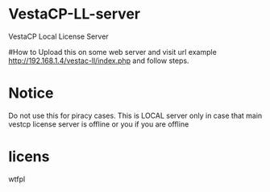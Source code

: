 # VestaCP-LL-server
VestaCP Local License Server

#How to
Upload this on some web server and visit url
example http://192.168.1.4/vestac-ll/index.php
and follow steps.

# Notice
Do not use this for piracy cases. 
This is LOCAL server only in case that main vestcp license server is offline or you if you are offline

# licens
wtfpl
